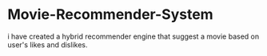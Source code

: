 # Movie-Recommender-System
i have created a hybrid recommender engine that suggest a movie based on user's  likes and dislikes.

